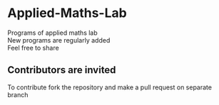 # Applied-Maths-Lab

Programs of applied maths lab
<br /> New programs are regularly added
<br />Feel free to share
## Contributors are invited

To contribute fork the repository and make a pull request on separate branch
